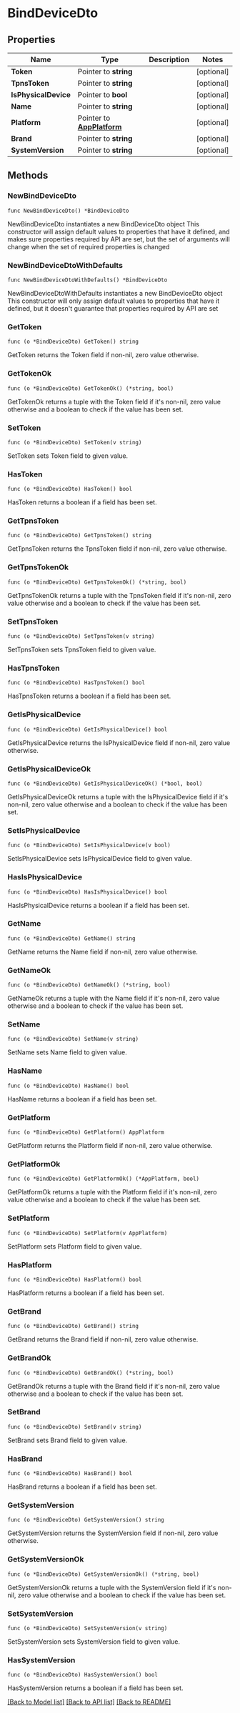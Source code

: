 # BindDeviceDto

## Properties

Name | Type | Description | Notes
------------ | ------------- | ------------- | -------------
**Token** | Pointer to **string** |  | [optional] 
**TpnsToken** | Pointer to **string** |  | [optional] 
**IsPhysicalDevice** | Pointer to **bool** |  | [optional] 
**Name** | Pointer to **string** |  | [optional] 
**Platform** | Pointer to [**AppPlatform**](AppPlatform.md) |  | [optional] 
**Brand** | Pointer to **string** |  | [optional] 
**SystemVersion** | Pointer to **string** |  | [optional] 

## Methods

### NewBindDeviceDto

`func NewBindDeviceDto() *BindDeviceDto`

NewBindDeviceDto instantiates a new BindDeviceDto object
This constructor will assign default values to properties that have it defined,
and makes sure properties required by API are set, but the set of arguments
will change when the set of required properties is changed

### NewBindDeviceDtoWithDefaults

`func NewBindDeviceDtoWithDefaults() *BindDeviceDto`

NewBindDeviceDtoWithDefaults instantiates a new BindDeviceDto object
This constructor will only assign default values to properties that have it defined,
but it doesn't guarantee that properties required by API are set

### GetToken

`func (o *BindDeviceDto) GetToken() string`

GetToken returns the Token field if non-nil, zero value otherwise.

### GetTokenOk

`func (o *BindDeviceDto) GetTokenOk() (*string, bool)`

GetTokenOk returns a tuple with the Token field if it's non-nil, zero value otherwise
and a boolean to check if the value has been set.

### SetToken

`func (o *BindDeviceDto) SetToken(v string)`

SetToken sets Token field to given value.

### HasToken

`func (o *BindDeviceDto) HasToken() bool`

HasToken returns a boolean if a field has been set.

### GetTpnsToken

`func (o *BindDeviceDto) GetTpnsToken() string`

GetTpnsToken returns the TpnsToken field if non-nil, zero value otherwise.

### GetTpnsTokenOk

`func (o *BindDeviceDto) GetTpnsTokenOk() (*string, bool)`

GetTpnsTokenOk returns a tuple with the TpnsToken field if it's non-nil, zero value otherwise
and a boolean to check if the value has been set.

### SetTpnsToken

`func (o *BindDeviceDto) SetTpnsToken(v string)`

SetTpnsToken sets TpnsToken field to given value.

### HasTpnsToken

`func (o *BindDeviceDto) HasTpnsToken() bool`

HasTpnsToken returns a boolean if a field has been set.

### GetIsPhysicalDevice

`func (o *BindDeviceDto) GetIsPhysicalDevice() bool`

GetIsPhysicalDevice returns the IsPhysicalDevice field if non-nil, zero value otherwise.

### GetIsPhysicalDeviceOk

`func (o *BindDeviceDto) GetIsPhysicalDeviceOk() (*bool, bool)`

GetIsPhysicalDeviceOk returns a tuple with the IsPhysicalDevice field if it's non-nil, zero value otherwise
and a boolean to check if the value has been set.

### SetIsPhysicalDevice

`func (o *BindDeviceDto) SetIsPhysicalDevice(v bool)`

SetIsPhysicalDevice sets IsPhysicalDevice field to given value.

### HasIsPhysicalDevice

`func (o *BindDeviceDto) HasIsPhysicalDevice() bool`

HasIsPhysicalDevice returns a boolean if a field has been set.

### GetName

`func (o *BindDeviceDto) GetName() string`

GetName returns the Name field if non-nil, zero value otherwise.

### GetNameOk

`func (o *BindDeviceDto) GetNameOk() (*string, bool)`

GetNameOk returns a tuple with the Name field if it's non-nil, zero value otherwise
and a boolean to check if the value has been set.

### SetName

`func (o *BindDeviceDto) SetName(v string)`

SetName sets Name field to given value.

### HasName

`func (o *BindDeviceDto) HasName() bool`

HasName returns a boolean if a field has been set.

### GetPlatform

`func (o *BindDeviceDto) GetPlatform() AppPlatform`

GetPlatform returns the Platform field if non-nil, zero value otherwise.

### GetPlatformOk

`func (o *BindDeviceDto) GetPlatformOk() (*AppPlatform, bool)`

GetPlatformOk returns a tuple with the Platform field if it's non-nil, zero value otherwise
and a boolean to check if the value has been set.

### SetPlatform

`func (o *BindDeviceDto) SetPlatform(v AppPlatform)`

SetPlatform sets Platform field to given value.

### HasPlatform

`func (o *BindDeviceDto) HasPlatform() bool`

HasPlatform returns a boolean if a field has been set.

### GetBrand

`func (o *BindDeviceDto) GetBrand() string`

GetBrand returns the Brand field if non-nil, zero value otherwise.

### GetBrandOk

`func (o *BindDeviceDto) GetBrandOk() (*string, bool)`

GetBrandOk returns a tuple with the Brand field if it's non-nil, zero value otherwise
and a boolean to check if the value has been set.

### SetBrand

`func (o *BindDeviceDto) SetBrand(v string)`

SetBrand sets Brand field to given value.

### HasBrand

`func (o *BindDeviceDto) HasBrand() bool`

HasBrand returns a boolean if a field has been set.

### GetSystemVersion

`func (o *BindDeviceDto) GetSystemVersion() string`

GetSystemVersion returns the SystemVersion field if non-nil, zero value otherwise.

### GetSystemVersionOk

`func (o *BindDeviceDto) GetSystemVersionOk() (*string, bool)`

GetSystemVersionOk returns a tuple with the SystemVersion field if it's non-nil, zero value otherwise
and a boolean to check if the value has been set.

### SetSystemVersion

`func (o *BindDeviceDto) SetSystemVersion(v string)`

SetSystemVersion sets SystemVersion field to given value.

### HasSystemVersion

`func (o *BindDeviceDto) HasSystemVersion() bool`

HasSystemVersion returns a boolean if a field has been set.


[[Back to Model list]](../README.md#documentation-for-models) [[Back to API list]](../README.md#documentation-for-api-endpoints) [[Back to README]](../README.md)


